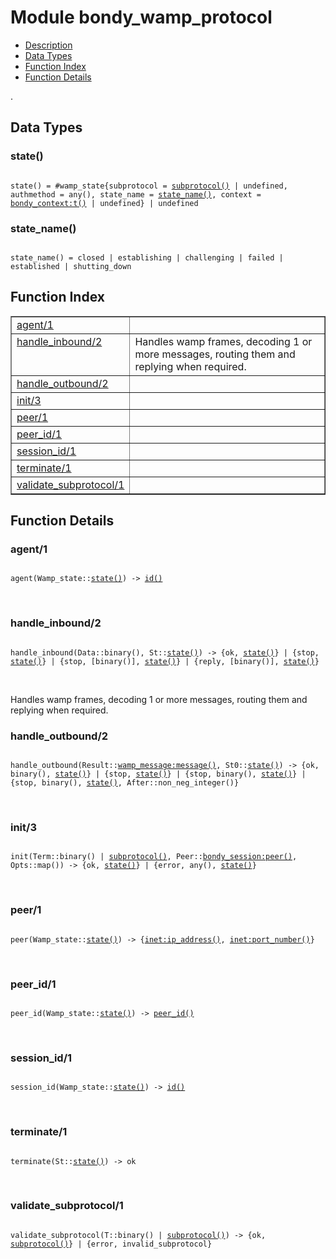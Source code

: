 

# Module bondy_wamp_protocol #
* [Description](#description)
* [Data Types](#types)
* [Function Index](#index)
* [Function Details](#functions)

.

<a name="types"></a>

## Data Types ##




### <a name="type-state">state()</a> ###


<pre><code>
state() = #wamp_state{subprotocol = <a href="#type-subprotocol">subprotocol()</a> | undefined, authmethod = any(), state_name = <a href="#type-state_name">state_name()</a>, context = <a href="bondy_context.md#type-t">bondy_context:t()</a> | undefined} | undefined
</code></pre>




### <a name="type-state_name">state_name()</a> ###


<pre><code>
state_name() = closed | establishing | challenging | failed | established | shutting_down
</code></pre>

<a name="index"></a>

## Function Index ##


<table width="100%" border="1" cellspacing="0" cellpadding="2" summary="function index"><tr><td valign="top"><a href="#agent-1">agent/1</a></td><td></td></tr><tr><td valign="top"><a href="#handle_inbound-2">handle_inbound/2</a></td><td>
Handles wamp frames, decoding 1 or more messages, routing them and replying
when required.</td></tr><tr><td valign="top"><a href="#handle_outbound-2">handle_outbound/2</a></td><td></td></tr><tr><td valign="top"><a href="#init-3">init/3</a></td><td></td></tr><tr><td valign="top"><a href="#peer-1">peer/1</a></td><td></td></tr><tr><td valign="top"><a href="#peer_id-1">peer_id/1</a></td><td></td></tr><tr><td valign="top"><a href="#session_id-1">session_id/1</a></td><td></td></tr><tr><td valign="top"><a href="#terminate-1">terminate/1</a></td><td></td></tr><tr><td valign="top"><a href="#validate_subprotocol-1">validate_subprotocol/1</a></td><td></td></tr></table>


<a name="functions"></a>

## Function Details ##

<a name="agent-1"></a>

### agent/1 ###

<pre><code>
agent(Wamp_state::<a href="#type-state">state()</a>) -&gt; <a href="#type-id">id()</a>
</code></pre>
<br />

<a name="handle_inbound-2"></a>

### handle_inbound/2 ###

<pre><code>
handle_inbound(Data::binary(), St::<a href="#type-state">state()</a>) -&gt; {ok, <a href="#type-state">state()</a>} | {stop, <a href="#type-state">state()</a>} | {stop, [binary()], <a href="#type-state">state()</a>} | {reply, [binary()], <a href="#type-state">state()</a>}
</code></pre>
<br />

Handles wamp frames, decoding 1 or more messages, routing them and replying
when required.

<a name="handle_outbound-2"></a>

### handle_outbound/2 ###

<pre><code>
handle_outbound(Result::<a href="wamp_message.md#type-message">wamp_message:message()</a>, St0::<a href="#type-state">state()</a>) -&gt; {ok, binary(), <a href="#type-state">state()</a>} | {stop, <a href="#type-state">state()</a>} | {stop, binary(), <a href="#type-state">state()</a>} | {stop, binary(), <a href="#type-state">state()</a>, After::non_neg_integer()}
</code></pre>
<br />

<a name="init-3"></a>

### init/3 ###

<pre><code>
init(Term::binary() | <a href="#type-subprotocol">subprotocol()</a>, Peer::<a href="bondy_session.md#type-peer">bondy_session:peer()</a>, Opts::map()) -&gt; {ok, <a href="#type-state">state()</a>} | {error, any(), <a href="#type-state">state()</a>}
</code></pre>
<br />

<a name="peer-1"></a>

### peer/1 ###

<pre><code>
peer(Wamp_state::<a href="#type-state">state()</a>) -&gt; {<a href="inet.md#type-ip_address">inet:ip_address()</a>, <a href="inet.md#type-port_number">inet:port_number()</a>}
</code></pre>
<br />

<a name="peer_id-1"></a>

### peer_id/1 ###

<pre><code>
peer_id(Wamp_state::<a href="#type-state">state()</a>) -&gt; <a href="#type-peer_id">peer_id()</a>
</code></pre>
<br />

<a name="session_id-1"></a>

### session_id/1 ###

<pre><code>
session_id(Wamp_state::<a href="#type-state">state()</a>) -&gt; <a href="#type-id">id()</a>
</code></pre>
<br />

<a name="terminate-1"></a>

### terminate/1 ###

<pre><code>
terminate(St::<a href="#type-state">state()</a>) -&gt; ok
</code></pre>
<br />

<a name="validate_subprotocol-1"></a>

### validate_subprotocol/1 ###

<pre><code>
validate_subprotocol(T::binary() | <a href="#type-subprotocol">subprotocol()</a>) -&gt; {ok, <a href="#type-subprotocol">subprotocol()</a>} | {error, invalid_subprotocol}
</code></pre>
<br />

